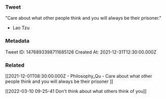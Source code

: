 ### Tweet
"Care about what other people think and you will always be their prisoner." 

- Lao Tzu

### Metadata
Tweet ID: 1476893398711685126
Created At: 2021-12-31T12:30:00.000Z

### Related
[[2021-12-01T08:30:00.000Z - Philosophy_Qu - Care about what other people think and you will always be their prisoner ]]

[[2022-03-10 09-25-41 Don't think about what others think of you]]

